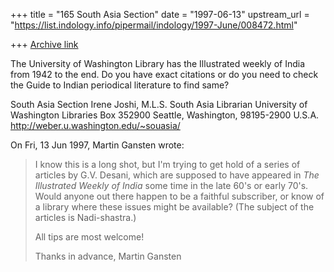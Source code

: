 +++
title = "165 South Asia Section"
date = "1997-06-13"
upstream_url = "https://list.indology.info/pipermail/indology/1997-June/008472.html"

+++
[Archive link](https://list.indology.info/pipermail/indology/1997-June/008472.html)

The University of Washington Library has the Illustrated weekly of India
from 1942 to the end.  Do you have exact citations or do you need to check
the Guide to Indian periodical literature to find same?

South Asia Section
Irene Joshi, M.L.S.
South Asia Librarian
University of Washington Libraries
Box 352900
Seattle, Washington, 98195-2900
U.S.A.
http://weber.u.washington.edu/~souasia/

On Fri, 13 Jun 1997, Martin Gansten wrote:

> I know this is a long shot, but I'm trying to get hold of a series of
> articles by G.V. Desani, which are supposed to have appeared in _The
> Illustrated Weekly of India_ some time in the late 60's or early 70's. Would
> anyone out there happen to be a faithful subscriber, or know of a library
> where these issues might be available? (The subject of the articles is
> Nadi-shastra.)
> 
> All tips are most welcome!
> 
> Thanks in advance,
> Martin Gansten
> 
> 
> 





